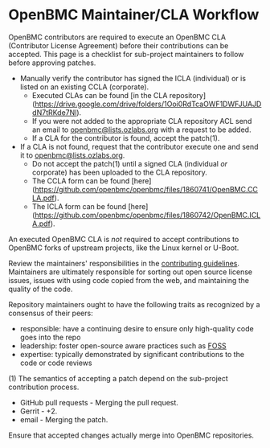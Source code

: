 # OpenBMC Maintainer/CLA Workflow
OpenBMC contributors are required to execute an OpenBMC CLA (Contributor
License Agreement) before their contributions can be accepted.  This page is a
checklist for sub-project maintainers to follow before approving patches.

* Manually verify the contributor has signed the ICLA (individual) or is
listed on an existing CCLA (corporate).
	* Executed CLAs can be found [in the CLA repository]
	(https://drive.google.com/drive/folders/1Ooi0RdTcaOWF1DWFJUAJDdN7tRKde7Nl).
	* If you were not added to the appropriate CLA repository ACL send an
email to openbmc@lists.ozlabs.org with a request to be added.
	* If a CLA for the contributor is found, accept the patch(1).
* If a CLA is not found, request that the contributor execute one and send it
to openbmc@lists.ozlabs.org.
	* Do not accept the patch(1) until a signed CLA (individual _or_
corporate) has been uploaded to the CLA repository.
	* The CCLA form can be found [here]
	(https://github.com/openbmc/openbmc/files/1860741/OpenBMC.CCLA.pdf).
	* The ICLA form can be found [here]
	(https://github.com/openbmc/openbmc/files/1860742/OpenBMC.ICLA.pdf).

An executed OpenBMC CLA is _not_ required to accept contributions to
OpenBMC forks of upstream projects, like the Linux kernel or U-Boot.

Review the maintainers' responsibilities in the [contributing
guidelines](./CONTRIBUTING.md).  Maintainers are ultimately
responsible for sorting out open source license issues, issues with
using code copied from the web, and maintaining the quality of the
code.

Repository maintainers ought to have the following traits as
recognized by a consensus of their peers:
 - responsible: have a continuing desire to ensure only high-quality
   code goes into the repo
 - leadership: foster open-source aware practices such as [FOSS](https://en.wikipedia.org/wiki/Free_and_open-source_software)
 - expertise: typically demonstrated by significant contributions to
   the code or code reviews

(1) The semantics of accepting a patch depend on the sub-project contribution
process.

* GitHub pull requests - Merging the pull request.
* Gerrit - +2.
* email - Merging the patch.

Ensure that accepted changes actually merge into OpenBMC repositories.

